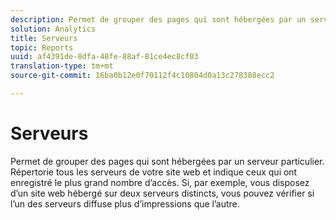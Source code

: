```yaml
---
description: Permet de grouper des pages qui sont hébergées par un serveur particulier. Répertorie tous les serveurs de votre site web et indique ceux qui ont enregistré le plus grand nombre d’accès. Si, par exemple, vous disposez d’un site web hébergé sur deux serveurs distincts, vous pouvez vérifier si l’un des serveurs diffuse plus d’impressions que l’autre.
solution: Analytics
title: Serveurs
topic: Reports
uuid: af4391de-8dfa-48fe-88af-81ce4ec8cf03
translation-type: tm+mt
source-git-commit: 16ba0b12e0f70112f4c10804d0a13c278388ecc2

---
```



# Serveurs

Permet de grouper des pages qui sont hébergées par un serveur particulier. Répertorie tous les serveurs de votre site web et indique ceux qui ont enregistré le plus grand nombre d’accès. Si, par exemple, vous disposez d’un site web hébergé sur deux serveurs distincts, vous pouvez vérifier si l’un des serveurs diffuse plus d’impressions que l’autre.

